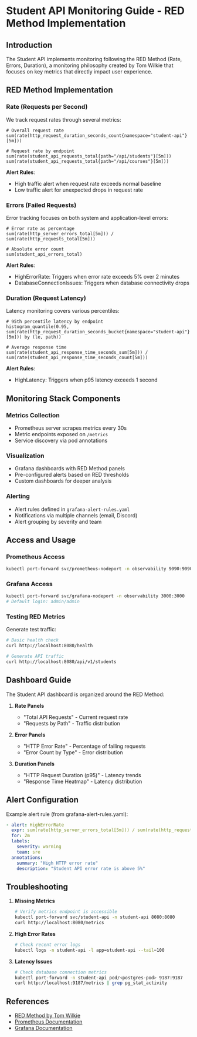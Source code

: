 # Student API Monitoring Guide - RED Method Implementation

## Introduction

The Student API implements monitoring following the RED Method (Rate, Errors, Duration), a monitoring philosophy created by Tom Wilkie that focuses on key metrics that directly impact user experience.

## RED Method Implementation

### Rate (Requests per Second)

We track request rates through several metrics:

```promql
# Overall request rate
sum(rate(http_request_duration_seconds_count{namespace="student-api"}[5m]))

# Request rate by endpoint
sum(rate(student_api_requests_total{path="/api/students"}[5m]))
sum(rate(student_api_requests_total{path="/api/courses"}[5m]))
```

**Alert Rules**:

- High traffic alert when request rate exceeds normal baseline
- Low traffic alert for unexpected drops in request rate

### Errors (Failed Requests)

Error tracking focuses on both system and application-level errors:

```promql
# Error rate as percentage
sum(rate(http_server_errors_total[5m])) / sum(rate(http_requests_total[5m]))

# Absolute error count
sum(student_api_errors_total)
```

**Alert Rules**:

- HighErrorRate: Triggers when error rate exceeds 5% over 2 minutes
- DatabaseConnectionIssues: Triggers when database connectivity drops

### Duration (Request Latency)

Latency monitoring covers various percentiles:

```promql
# 95th percentile latency by endpoint
histogram_quantile(0.95, sum(rate(http_request_duration_seconds_bucket{namespace="student-api"}[5m])) by (le, path))

# Average response time
sum(rate(student_api_response_time_seconds_sum[5m])) / sum(rate(student_api_response_time_seconds_count[5m]))
```

**Alert Rules**:

- HighLatency: Triggers when p95 latency exceeds 1 second

## Monitoring Stack Components

### Metrics Collection

- Prometheus server scrapes metrics every 30s
- Metric endpoints exposed on `/metrics`
- Service discovery via pod annotations

### Visualization

- Grafana dashboards with RED Method panels
- Pre-configured alerts based on RED thresholds
- Custom dashboards for deeper analysis

### Alerting

- Alert rules defined in `grafana-alert-rules.yaml`
- Notifications via multiple channels (email, Discord)
- Alert grouping by severity and team

## Access and Usage

### Prometheus Access

```bash
kubectl port-forward svc/prometheus-nodeport -n observability 9090:9090
```

### Grafana Access

```bash
kubectl port-forward svc/grafana-nodeport -n observability 3000:3000
# Default login: admin/admin
```

### Testing RED Metrics

Generate test traffic:

```bash
# Basic health check
curl http://localhost:8080/health

# Generate API traffic
curl http://localhost:8080/api/v1/students
```

## Dashboard Guide

The Student API dashboard is organized around the RED Method:

1. **Rate Panels**

   - "Total API Requests" - Current request rate
   - "Requests by Path" - Traffic distribution

2. **Error Panels**

   - "HTTP Error Rate" - Percentage of failing requests
   - "Error Count by Type" - Error distribution

3. **Duration Panels**
   - "HTTP Request Duration (p95)" - Latency trends
   - "Response Time Heatmap" - Latency distribution

## Alert Configuration

Example alert rule (from grafana-alert-rules.yaml):

```yaml
- alert: HighErrorRate
  expr: sum(rate(http_server_errors_total[5m])) / sum(rate(http_requests_total[5m])) > 0.05
  for: 2m
  labels:
    severity: warning
    team: sre
  annotations:
    summary: "High HTTP error rate"
    description: "Student API error rate is above 5%"
```

## Troubleshooting

1. **Missing Metrics**

   ```bash
   # Verify metrics endpoint is accessible
   kubectl port-forward svc/student-api -n student-api 8080:8080
   curl http://localhost:8080/metrics
   ```

2. **High Error Rates**

   ```bash
   # Check recent error logs
   kubectl logs -n student-api -l app=student-api --tail=100
   ```

3. **Latency Issues**
   ```bash
   # Check database connection metrics
   kubectl port-forward -n student-api pod/<postgres-pod> 9187:9187
   curl http://localhost:9187/metrics | grep pg_stat_activity
   ```

## References

- [RED Method by Tom Wilkie](https://grafana.com/blog/2018/08/02/the-red-method-how-to-instrument-your-services/)
- [Prometheus Documentation](https://prometheus.io/docs/introduction/overview/)
- [Grafana Documentation](https://grafana.com/docs/)
